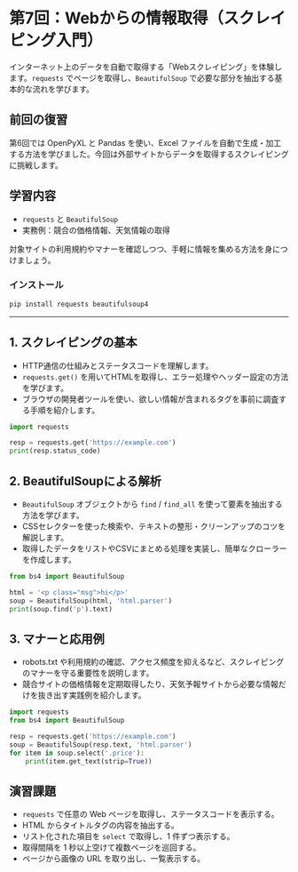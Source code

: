 # 第7回：Webからの情報取得（スクレイピング入門）

インターネット上のデータを自動で取得する「Webスクレイピング」を体験します。`requests` でページを取得し、`BeautifulSoup` で必要な部分を抽出する基本的な流れを学びます。

## 前回の復習

第6回では OpenPyXL と Pandas を使い、Excel ファイルを自動で生成・加工する方法を学びました。今回は外部サイトからデータを取得するスクレイピングに挑戦します。

## 学習内容

- `requests` と `BeautifulSoup`
- 実務例：競合の価格情報、天気情報の取得

対象サイトの利用規約やマナーを確認しつつ、手軽に情報を集める方法を身につけましょう。

### インストール

```bash
pip install requests beautifulsoup4
```

---

## 1. スクレイピングの基本

- HTTP通信の仕組みとステータスコードを理解します。
- `requests.get()` を用いてHTMLを取得し、エラー処理やヘッダー設定の方法を学びます。
- ブラウザの開発者ツールを使い、欲しい情報が含まれるタグを事前に調査する手順を紹介します。

```python
import requests

resp = requests.get('https://example.com')
print(resp.status_code)
```

## 2. BeautifulSoupによる解析

- `BeautifulSoup` オブジェクトから `find` / `find_all` を使って要素を抽出する方法を学びます。
- CSSセレクターを使った検索や、テキストの整形・クリーンアップのコツを解説します。
- 取得したデータをリストやCSVにまとめる処理を実装し、簡単なクローラーを作成します。

```python
from bs4 import BeautifulSoup

html = '<p class="msg">hi</p>'
soup = BeautifulSoup(html, 'html.parser')
print(soup.find('p').text)
```

## 3. マナーと応用例

- robots.txt や利用規約の確認、アクセス頻度を抑えるなど、スクレイピングのマナーを守る重要性を説明します。
- 競合サイトの価格情報を定期取得したり、天気予報サイトから必要な情報だけを抜き出す実践例を紹介します。

```python
import requests
from bs4 import BeautifulSoup

resp = requests.get('https://example.com')
soup = BeautifulSoup(resp.text, 'html.parser')
for item in soup.select('.price'):
    print(item.get_text(strip=True))
```

## 演習課題

- `requests` で任意の Web ページを取得し、ステータスコードを表示する。
- HTML からタイトルタグの内容を抽出する。
- リスト化された項目を `select` で取得し、1 件ずつ表示する。
- 取得間隔を 1 秒以上空けて複数ページを巡回する。
- ページから画像の URL を取り出し、一覧表示する。
